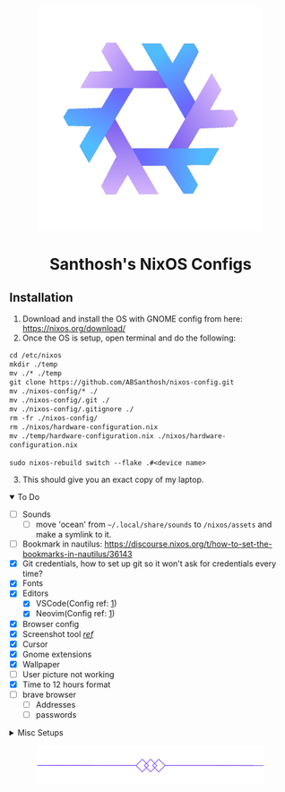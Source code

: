 <p align="center"><img src="./assets/Readme/nix_flake.png" width=400px></p>

<h1 align="center">
  Santhosh's NixOS Configs
</h1>

## Installation
1. Download and install the OS with GNOME config from here: https://nixos.org/download/
2. Once the OS is setup, open terminal and do the following:
```shell
cd /etc/nixos
mkdir ./temp
mv ./* ./temp
git clone https://github.com/ABSanthosh/nixos-config.git
mv ./nixos-config/* ./
mv ./nixos-config/.git ./
mv ./nixos-config/.gitignore ./
rm -fr ./nixos-config/
rm ./nixos/hardware-configuration.nix
mv ./temp/hardware-configuration.nix ./nixos/hardware-configuration.nix

sudo nixos-rebuild switch --flake .#<device name>
```
3. This should give you an exact copy of my laptop.

<details open="true">
<summary>
To Do 
</summary>

  - [ ] Sounds
    - [ ] move 'ocean' from `~/.local/share/sounds` to `/nixos/assets` and make a symlink to it.
  - [ ] Bookmark in nautilus: https://discourse.nixos.org/t/how-to-set-the-bookmarks-in-nautilus/36143
  - [x] Git credentials, how to set up git so it won't ask for credentials every time?
  - [x] Fonts
  - [x] Editors
    - [x] VSCode(Config ref: [1](https://github.com/utdemir/dotfiles-nix/blob/297edd96ade9b6437dcf2cb0a7336513ad10f495/home-modules/vscode.nix))
    - [x] Neovim(Config ref: [1](https://github.com/Kranzes/nix-config/blob/9a1a96ad4994059e40e217fd9266a0cc2fd16b01/home/kranzes/editors.nix))
  - [x] Browser config
  - [x] Screenshot tool _[ref](https://gitlab.gnome.org/GNOME/gnome-shell/-/issues/5208#note_1426865)_
  - [x] Cursor
  - [x] Gnome extensions
  - [x] Wallpaper
  - [ ] User picture not working
  - [x] Time to 12 hours format
  - [ ] brave browser
    - [ ] Addresses
    - [ ] passwords

</details>

<details>
<summary> Misc Setups </summary>

## Set up prism launcher for free offline account ([ref](https://github.com/antunnitraj/Prism-Launcher-PolyMC-Offline-Bypass))

1. Install Prism Launcher
2. Go through the quick setup
3. run this command

```sh
echo '{"accounts": [{"entitlement": {"canPlayMinecraft": true,"ownsMinecraft": true},"type": "Offline"}],"formatVersion": 3}' > ~/.local/share/PrismLauncher/accounts.json
```

4. Create an offline account
5. Delete the "No Profile" account
6. Set the new account as the default
7. Enjoy!

_Note: Don't delete the "No Profile" account before you create a new offline account, that will break it!_

### Remove "Failed to save 'xyz': insufficient permissions" error

[ref](https://stackoverflow.com/a/62515421/10376131)

```sh
sudo chown -R $USER .
```
</details>

<p align="center"><img src="./assets/Readme/border_bottom.png" width=80%></p>
